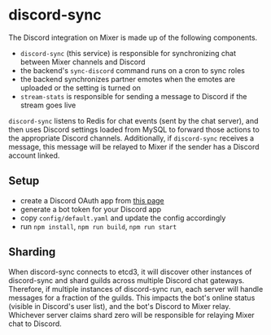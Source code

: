 discord-sync
============

The Discord integration on Mixer is made up of the following components.

* `discord-sync` (this service) is responsible for synchronizing chat between Mixer channels and Discord
* the backend's `sync-discord` command runs on a cron to sync roles
* the backend synchronizes partner emotes when the emotes are uploaded or the setting is turned on
* `stream-stats` is responsible for sending a message to Discord if the stream goes live

`discord-sync` listens to Redis for chat events (sent by the chat server), and then uses Discord settings loaded from MySQL to forward those actions to the appropriate Discord channels. Additionally, if `discord-sync` receives a message, this message will be relayed to Mixer if the sender has a Discord account linked.

Setup
-----
* create a Discord OAuth app from [this page](https://discordapp.com/developers/applications/me)
* generate a bot token for your Discord app
* copy `config/default.yaml` and update the config accordingly
* run `npm install`, `npm run build`, `npm run start`

Sharding
--------
When discord-sync connects to etcd3, it will discover other instances of discord-sync and shard guilds across multiple Discord chat gateways. Therefore, if multiple instances of discord-sync run, each server will handle messages for a fraction of the guilds. This impacts the bot's online status (visible in Discord's user list), and the bot's Discord to Mixer relay. Whichever server claims shard zero will be responsible for relaying Mixer chat to Discord.
